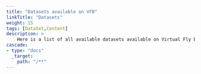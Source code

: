 ```yaml
---
title: "Datasets available on VFB"
linkTitle: "Datasets"
weight: 15
tags: [DataSet,Content]
description: >
    Here is a list of all available datasets available on Virtual Fly Brain (VFB).
cascade:
- type: "docs"
  _target:
    path: "/**"
---
```


